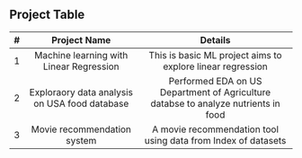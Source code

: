 ## Project Table

| # | Project Name | Details | 
| :--: | :---:    | :----:  |
| 1 | Machine learning with Linear Regression | This is basic ML project aims to explore linear regression | 
| 2 | Exploraory data analysis on USA food database | Performed EDA on US Department of Agriculture databse to analyze nutrients in food |
| 3 | Movie recommendation system | A movie recommendation tool using data from Index of datasets |  


